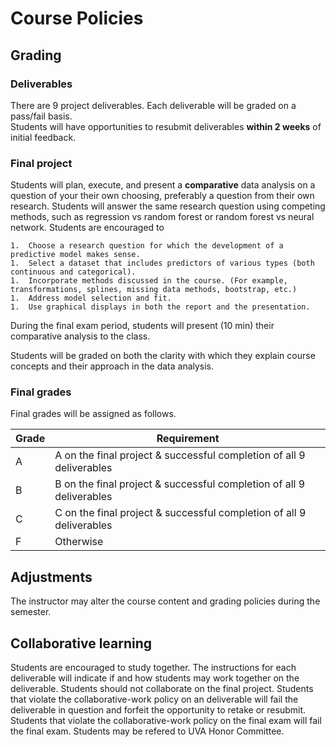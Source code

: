 # Course Policies

## Grading

### Deliverables 
There are 9 project deliverables.  Each deliverable will be graded on a pass/fail basis.  
Students will have opportunities to resubmit deliverables **within 2 weeks** of initial feedback. 

### Final project

Students will plan, execute, and present a **comparative** data analysis on a question of your their own choosing, preferably a question from their own research.
Students will answer the same research question using competing methods, such as regression vs random forest or random forest vs neural network.  Students are encouraged to

    1.  Choose a research question for which the development of a predictive model makes sense.
    1.  Select a dataset that includes predictors of various types (both continuous and categorical).
    1.  Incorporate methods discussed in the course. (For example, transformations, splines, missing data methods, bootstrap, etc.)
    1.  Address model selection and fit.
    1.  Use graphical displays in both the report and the presentation.
    
During the final exam period, students will present (10 min) their comparative analysis to the class. 

Students will be graded on both the clarity with which they explain course concepts and their approach in the data analysis.

### Final grades

Final grades will be assigned as follows.

| Grade | Requirement |
|---|---|
| A | A on the final project & successful completion of all 9 deliverables |
| B | B on the final project & successful completion of all 9 deliverables |
| C | C on the final project & successful completion of all 9 deliverables |
| F | Otherwise |

## Adjustments

The instructor may alter the course content and grading policies during the semester.

## Collaborative learning

Students are encouraged to study together.  The instructions for each deliverable will indicate if and how students may work together on the deliverable.
Students should not collaborate on the final project.  Students that violate the collaborative-work policy on an deliverable will fail the deliverable in
question and forfeit the opportunity to retake or resubmit.  Students that violate the collaborative-work policy on the final exam will fail the final exam.
Students may be refered to UVA Honor Committee.
